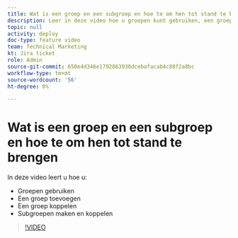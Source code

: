```yaml
---
title: Wat is een groep en een subgroep en hoe te om hen tot stand te brengen
description: Leer in deze video hoe u groepen kunt gebruiken, een groep kunt toevoegen en subgroepen kunt maken.
topic: null
activity: deploy
doc-type: feature video
team: Technical Marketing
kt: Jira ticket
role: Admin
source-git-commit: 650e4d346e1792863930dcebafacab4c88f2a8bc
workflow-type: tm+mt
source-wordcount: '56'
ht-degree: 0%

---
```


# Wat is een groep en een subgroep en hoe te om hen tot stand te brengen

In deze video leert u hoe u:

* Groepen gebruiken
* Een groep toevoegen
* Een groep koppelen
* Subgroepen maken en koppelen

>[!VIDEO](https://video.tv.adobe.com/v/335070/?quality=12&learn=on)
